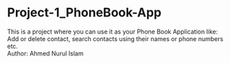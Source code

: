 # Project-1_PhoneBook-App
This is a project where you can use it as your Phone Book Application like: Add or delete contact, search contacts using their names or phone numbers etc.
<br>
Author: Ahmed Nurul Islam
